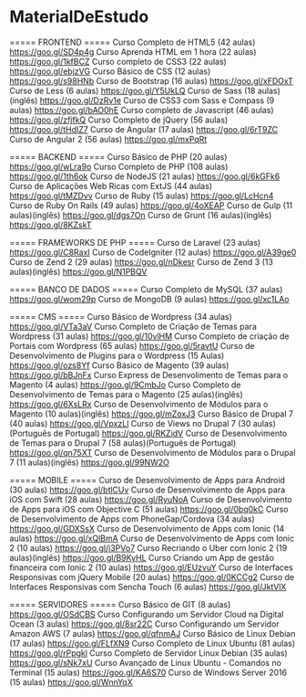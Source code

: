 # MaterialDeEstudo

===== FRONTEND =====
Curso Completo de HTML5 (42 aulas)
https://goo.gl/SD4p4g
Curso Aprenda HTML em 1 hora (22 aulas)
https://goo.gl/1kfBCZ
Curso completo de CSS3 (22 aulas)
https://goo.gl/ebjzVG
Curso Básico de CSS (12 aulas)
https://goo.gl/s98HNb
Curso de Bootstrap (16 aulas)
https://goo.gl/xFDOxT
Curso de Less (6 aulas)
https://goo.gl/Y5UkLQ
Curso de Sass (18 aulas)(inglês)
https://goo.gl/DzRv1e
Curso de CSS3 com Sass e Compass (9 aulas)
https://goo.gl/bAO0hE
Curso completo de Javascript (46 aulas)
https://goo.gl/zfjfkQ
Curso Completo de jQuery (56 aulas)
https://goo.gl/tHdIZ7
Curso de Angular (17 aulas)
https://goo.gl/6rT9ZC
Curso de Angular 2 (56 aulas)
https://goo.gl/mxPqRt

===== BACKEND =====
Curso Básico de PHP (20 aulas)
https://goo.gl/wLra9o
Curso Completo de PHP (108 aulas)
https://goo.gl/1th6ok
Curso de NodeJS (21 aulas)
https://goo.gl/6kGFk6
Curso de Aplicações Web Ricas com ExtJS (44 aulas)
https://goo.gl/tMZDvv
Curso de Ruby (15 aulas)
https://goo.gl/LcHcn4
Curso de Ruby On Rails (49 aulas)
https://goo.gl/4oXEAP
Curso de Gulp (11 aulas)(inglês)
https://goo.gl/dgs7On
Curso de Grunt (16 aulas)(inglês)
https://goo.gl/8KZskT

===== FRAMEWORKS DE PHP =====
Curso de Laravel (23 aulas)
https://goo.gl/C8RaxI
Curso de CodeIgniter (12 aulas)
https://goo.gl/A39ge0
Curso de Zend 2 (29 aulas)
https://goo.gl/nDkesr
Curso de Zend 3 (13 aulas)(inglês)
https://goo.gl/N1PBQV

===== BANCO DE DADOS =====
Curso Completo de MySQL (37 aulas)
https://goo.gl/wom29p
Curso de MongoDB (9 aulas)
https://goo.gl/xc1LAo

===== CMS =====
Curso Básico de Wordpress (34 aulas)
https://goo.gl/VTa3aV
Curso Completo de Criação de Temas para Wordpress (31 aulas)
https://goo.gl/10vlHM
Curso Completo de criação de Portais com Wordpress (65 aulas)
https://goo.gl/5ravtU
Curso de Desenvolvimento de Plugins para o Wordpress (15 Aulas)
https://goo.gl/ozs8Yf
Curso Básico de Magento (39 aulas)
https://goo.gl/bBJnFx
Curso Express de Desenvolimento de Temas para o Magento (4 aulas)
https://goo.gl/9CmbJo
Curso Completo de Desenvolvimento de Temas para o Magento (25 aulas)(inglês)
https://goo.gl/6XsLRx
Curso de Desenvolvimento de Módulos para o Magento (10 aulas)(inglês)
https://goo.gl/mZoxJ3
Curso Básico de Drupal 7 (40 aulas)
https://goo.gl/VpxzLl
Curso de Views no Drupal 7 (30 aulas)(Português de Portugal)
https://goo.gl/RKZidV
Curso de Desenvolvimento de Temas para o Drupal 7 (58 aulas)(Português de Portugal)
https://goo.gl/qn75XT
Curso de Desenvolvimento de Módulos para o Drupal 7 (11 aulas)(inglês)
https://goo.gl/99NW2O

===== MOBILE =====
Curso de Desenvolvimento de Apps para Android (30 aulas)
https://goo.gl/btlCUv
Curso de Desenvolvimento de Apps para iOS com Swift (28 aulas)
https://goo.gl/RyuNoA
Curso de Desenvolvimento de Apps para iOS com Objective C (51 aulas)
https://goo.gl/0bq0kC
Curso de Desenvolvimento de Apps com PhoneGap/Cordova (34 aulas)
https://goo.gl/GDXSsX
Curso de Desenvolvimento de Apps com Ionic (14 aulas)
https://goo.gl/xQlBmA
Curso de Desenvolvimento de Apps com Ionic 2 (10 aulas)
https://goo.gl/i3PVo7
Curso Recriando o Uber com Ionic 2 (19 aulas)(inglês)
https://goo.gl/B9KyHL
Curso Criando um App de gestão financeira com Ionic 2 (10 aulas)
https://goo.gl/EUzvuY
Curso de Interfaces Responsivas com jQuery Mobile (20 aulas)
https://goo.gl/0KCCg2
Curso de Interfaces Responsivas com Sencha Touch (6 aulas)
https://goo.gl/JktVlX

===== SERVIDORES =====
Curso Básico de GIT (8 aulas)
https://goo.gl/OSdCBS
Curso Configurando um Servidor Cloud na Digital Ocean (3 aulas)
https://goo.gl/8sr22C
Curso Configurando um Servidor Amazon AWS (7 aulas)
https://goo.gl/qfnmAJ
Curso Básico de Linux Debian (17 aulas)
https://goo.gl/FLfXN9
Curso Completo de Linux Ubuntu (81 aulas)
https://goo.gl/rPpgkl
Curso Completo de Servidor Linux Debian (35 aulas)
https://goo.gl/sNk7xU
Curso Avançado de Linux Ubuntu - Comandos no Terminal (15 aulas)
https://goo.gl/KA6S70
Curso de Windows Server 2016 (15 aulas)
https://goo.gl/WnnYqX
